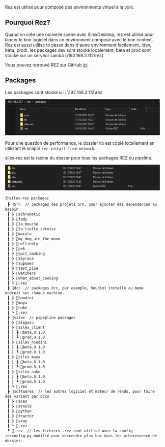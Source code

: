 Rez est utilisé pour composé des environments virtuel à la volé.

## Pourquoi Rez?

Quand on crée une nouvelle scene avec SilexDesktop, rez est utilisé pour lancer le bon logiciel dans un environment composé avec le bon context.
Rez est aussi utilisé to passé dans d'autre environment facilement, (dev, beta, prod).
les packages dev sont stocké localement, beta et prod sont stocké sur un serveur samba (\\192.168.2.112\rez)

Vous pouvez retrouvé REZ sur GitHub [ici](https://github.com/nerdvegas/rez).

## Packages

Les packages sont stocké ici : \\192.168.2.112\rez

![](https://github.com/ArtFXDev/silex_fog_snapin/blob/main/assets/rez/package_root.png)

Pour une question de performance, le dossier lib est copié locallement en utilisant le snapin `rez-install-from-network`.

silex-rez est la racine du dosser pour tous les packages REZ du pipeline.

![](https://github.com/ArtFXDev/silex_fog_snapin/blob/main/assets/rez/silex_rez_package.png)

```
📦silex-rez packages
 ┣ 📂5rn  // packages des projets 5rn, pour ajouter des dependences au besoin
 ┃ ┣ 📂achromatic
 ┃ ┣ 📂fady
 ┃ ┣ 📂la_mouche
 ┃ ┣ 📂la_tielle_setoise
 ┃ ┣ 📂macula
 ┃ ┣ 📂my_dog_ate_the_moon
 ┃ ┣ 📂nelliebly
 ┃ ┣ 📂pek
 ┃ ┣ 📂quit_smoking
 ┃ ┣ 📂skyrace
 ┃ ┣ 📂supower
 ┃ ┣ 📂test_pipe
 ┃ ┣ 📂watchers
 ┃ ┣ 📂what_about_cooking
 ┃ ┗ 📜.rez
 ┣ 📂dcc  // packages dcc, par example, houdini installé au meme endroit sur chaque machine.
 ┃ ┣ 📂houdini
 ┃ ┣ 📂maya
 ┃ ┣ 📂nuke
 ┃ ┗ 📜.rez
 ┣ 📂silex  // pipepline packages
 ┃ ┣ 📂aiogazu
 ┃ ┣ 📂silex_client
 ┃ ┃ ┣ 📂beta.0.1.0
 ┃ ┃ ┗ 📂prod.0.1.0
 ┃ ┣ 📂silex_houdini
 ┃ ┃ ┣ 📂beta.0.1.0
 ┃ ┃ ┗ 📂prod.0.1.0
 ┃ ┣ 📂silex_maya
 ┃ ┃ ┣ 📂beta.0.1.0
 ┃ ┃ ┗ 📂prod.0.1.0
 ┃ ┣ 📂silex_nuke
 ┃ ┃ ┣ 📂beta.0.1.0
 ┃ ┃ ┗ 📂prod.0.1.0
 ┃ ┗ 📜.rez
 ┣ 📂softwares  // les autres logiciel et moteur de rendu, pour faire des variant par dccs
 ┃ ┣ 📂aces
 ┃ ┣ 📂arnold
 ┃ ┣ 📂python
 ┃ ┣ 📂tractor
 ┃ ┣ 📂vray
 ┃ ┗ 📜.rez
 ┗ 📜.rez  // les fichiers .rez sont utilisé avec la config rezconfig.py modifié pour descendre plus bas dans les arborescence de dossier.
```
